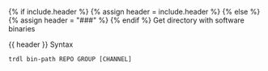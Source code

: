 {% if include.header %}
{% assign header = include.header %}
{% else %}
{% assign header = "###" %}
{% endif %}
Get directory with software binaries

{{ header }} Syntax

```shell
trdl bin-path REPO GROUP [CHANNEL]
```


